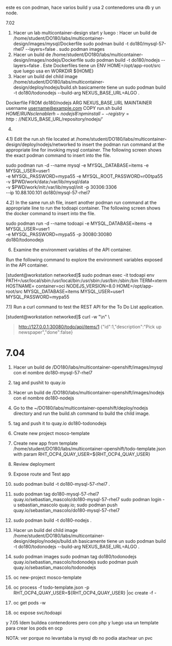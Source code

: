 este es con podman, hace varios build y usa 2 contenedores una db y un node.

7.02  
1) Hacer un lab multicontainer-design start y luego :
Hacer un build de  /home/student/DO180/labs/multicontainer-design/images/mysql/Dockerfile
sudo podman build -t do180/mysql-57-rhel7 --layers=false .
sudo podman images
2) Hacer un build de  /home/student/DO180/labs/multicontainer-design/images/nodejs/Dockerfile
sudo podman build -t do180/nodejs --layers=false .
Este Dockerfiles tiene un ENV HOME=/opt/app-root/src que luego usa en WORKDIR ${HOME}
3) Hacer un build del child image /home/student/DO180/labs/multicontainer-design/deploy/nodejs/build.sh 
basicamente tiene un sudo podman build -t do180/todonodejs --build-arg NEXUS_BASE_URL=ALGO .

Dockerfile
FROM do180/nodejs
ARG NEXUS_BASE_URL
MAINTAINER username <username@example.com>
COPY run.sh build ${HOME}/
RUN scl enable rh-nodejs8 'npm install --registry=http://$NEXUS_BASE_URL/repository/nodejs/'

4)


4.1) Edit the run.sh file located at /home/student/DO180/labs/multicontainer-design/deploy/nodejs/networked to insert the podman run command at the appropriate line for invoking mysql container. The following screen shows the exact podman command to insert into the file.

sudo podman run -d --name mysql -e MYSQL_DATABASE=items -e MYSQL_USER=user1 \
-e MYSQL_PASSWORD=mypa55 -e MYSQL_ROOT_PASSWORD=r00tpa55 \
-v $PWD/work/data:/var/lib/mysql/data \
-v $PWD/work/init:/var/lib/mysql/init -p 30306:3306 \
--ip 10.88.100.101 do180/mysql-57-rhel7



4.2) In the same run.sh file, insert another podman run command at the appropriate line to run the todoapi container. The following screen shows the docker command to insert into the file.

sudo podman run -d --name todoapi -e MYSQL_DATABASE=items -e MYSQL_USER=user1 \
-e MYSQL_PASSWORD=mypa55 -p 30080:30080 \
do180/todonodejs




6) Examine the environment variables of the API container.

Run the following command to explore the environment variables exposed in the API container.

[student@workstation networked]$ sudo podman exec -it todoapi env
PATH=/usr/local/sbin:/usr/local/bin:/usr/sbin:/usr/bin:/sbin:/bin
TERM=xterm
HOSTNAME=
container=oci
NODEJS_VERSION=8.0
HOME=/opt/app-root/src
MYSQL_DATABASE=items
MYSQL_USER=user1
MYSQL_PASSWORD=mypa55



7.1) Run a curl command to test the REST API for the To Do List application.

[student@workstation networked]$ curl -w "\n" \
> http://127.0.0.1:30080/todo/api/items/1
{"id":1,"description":"Pick up newspaper","done":false}




# 7.04
1) Hacer un build de /DO180/labs/multicontainer-openshift/images/mysql con el nombre do180-mysql-57-rhel7
2) tag and pushit to quay.io 
3) Hacer un build de /DO180/labs/multicontainer-openshift/images/nodejs  con el nombre do180-nodejs
4) Go to the ~/DO180/labs/multicontainer-openshift/deploy/nodejs directory and run the build.sh command to build the child image.
5) tag and push it to quay.io do180-todonodejs
6) Create new project mosco-template
7) Create new app from template /home/student/DO180/labs/multicontainer-openshift/todo-template.json with param RHT_OCP4_QUAY_USER=${RHT_OCP4_QUAY_USER} 
8) Review deployment
9) Expose route and Test app

1) sudo podman build -t do180-mysql-57-rhel7 .
2) sudo podman tag do180-mysql-57-rhel7 quay.io/sebastian_mascolo/do180-mysql-57-rhel7
   sudo podman login -u sebastian_mascolo quay.io;  sudo podman push quay.io/sebastian_mascolo/do180-mysql-57-rhel7
3) sudo podman build -t do180-nodejs .
4) Hacer un build del child image /home/student/DO180/labs/multicontainer-design/deploy/nodejs/build.sh
   basicamente tiene un sudo podman build -t do180/todonodejs --build-arg NEXUS_BASE_URL=ALGO .
5) sudo podman images
   sudo podman tag do180/todonodejs quay.io/sebastian_mascolo/todonodejs
   sudo podman push quay.io/sebastian_mascolo/todonodejs
6) oc new-project mosco-template
7) oc process -f todo-template.json -p RHT_OCP4_QUAY_USER=${RHT_OCP4_QUAY_USER} |oc create -f -
8) oc get pods -w
9) oc expose svc/todoapi  




y 7.05 Idem buildea contenedores pero con php y luego usa un template para crear los pods en ocp

NOTA: ver porque no levantaba la mysql db no podia atachear un pvc

